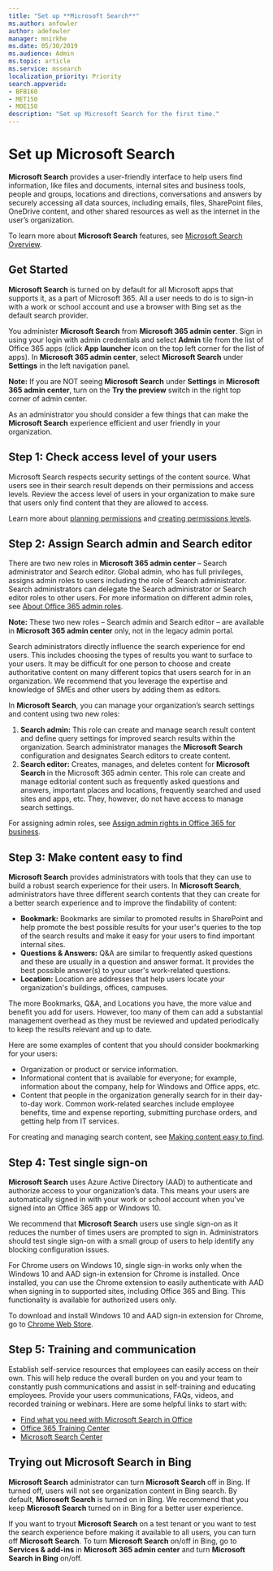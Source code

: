```yaml
---
title: "Set up **Microsoft Search**"
ms.author: anfowler
author: adefowler
manager: mnirkhe
ms.date: 05/30/2019
ms.audience: Admin
ms.topic: article
ms.service: mssearch
localization_priority: Priority
search.appverid:
- BFB160
- MET150
- MOE150
description: "Set up Microsoft Search for the first time."
---
```

# Set up Microsoft Search

**Microsoft Search** provides a user-friendly interface to help users find information, like files and documents, internal sites and business tools, people and groups, locations and directions, conversations and answers by securely accessing all data sources, including emails, files, SharePoint files, OneDrive content, and other shared resources as well as the internet in the user’s organization.

To learn more about **Microsoft Search** features, see [Microsoft Search Overview](overview-microsoft-search.md).

## Get Started

**Microsoft Search** is turned on by default for all Microsoft apps that supports it, as a part of Microsoft 365. All a user needs to do is to sign-in with a work or school account and use a browser with Bing set as the default search provider.

You administer **Microsoft Search** from **Microsoft 365 admin center**. Sign in using your login with admin credentials and select **Admin** tile from the list of Office 365 apps (click **App launcher** icon on the top left corner for the list of apps). In **Microsoft 365 admin center**, select **Microsoft Search** under **Settings** in the left navigation panel. 

**Note:** If you are NOT seeing **Microsoft Search** under **Settings** in **Microsoft 365 admin center**, turn on the **Try the preview** switch in the right top corner of admin center. 

As an administrator you should consider a few things that can make the **Microsoft Search** experience efficient and user friendly in your organization.

## Step 1: Check access level of your users

Microsoft Search respects security settings of the content source. What users see in their search result depends on their permissions and access levels. Review the access level of users in your organization to make sure that users only find content that they are allowed to access.

Learn more about [planning permissions](https://docs.microsoft.com/en-us/sharepoint/plan-your-permissions-strategy) and [creating permissions levels](https://docs.microsoft.com/en-us/sharepoint/how-to-create-and-edit-permission-levels).

## Step 2: Assign Search admin and Search editor

There are two new roles in **Microsoft 365 admin center** – Search administrator and Search editor.  Global admin, who has full privileges, assigns admin roles to users including the role of Search administrator. Search administrators can delegate the Search administrator or Search editor roles to other users. For more information on different admin roles, see [About Office 365 admin roles](https://docs.microsoft.com/office365/admin/add-users/about-admin-roles?view=o365-worldwide).

**Note:** These two new roles – Search admin and Search editor – are available in **Microsoft 365 admin center** only, not in the legacy admin portal. 

Search administrators directly influence the search experience for end users. This includes choosing the types of results you want to surface to your users. It may be difficult for one person to choose and create authoritative content on many different topics that users search for in an organization. We recommend that you leverage the expertise and knowledge of SMEs and other users by adding them as editors. 

In **Microsoft Search**, you can manage your organization’s search settings and content using two new roles:
1. **Search admin:** This role can create and manage search result content and define query settings for improved search results within the organization. Search administrator manages the **Microsoft Search** configuration and designates Search editors to create content.
2. **Search editor:** Creates, manages, and deletes content for **Microsoft Search** in the Microsoft 365 admin center. This role can create and manage editorial content such as frequently asked questions and answers, important places and locations, frequently searched and used sites and apps, etc. They, however, do not have access to manage search settings.

For assigning admin roles, see [Assign admin rights in Office 365 for business](https://docs.microsoft.com/en-us/office365/admin/add-users/assign-admin-roles?view=o365-worldwide).

## Step 3: Make content easy to find 

**Microsoft Search** provides administrators with tools that they can use to build a robust search experience for their users. In **Microsoft Search**, administrators have three different search contents that they can create for a better search experience and to improve the findability of content:
- **Bookmark:**  Bookmarks are similar to promoted results in SharePoint and help promote the best possible results for your user's queries to the top of the search results and make it easy for your users to find important internal sites. 
- **Questions & Answers:** Q&A are similar to frequently asked questions and these are usually in a question and answer format. It provides the best possible answer(s) to your user's work-related questions.
- **Location:** Location are addresses that help users locate your organization's buildings, offices, campuses. 

The more Bookmarks, Q&A, and Locations you have, the more value and benefit you add for users. However, too many of them can add a substantial management overhead as they must be reviewed and updated periodically to keep the results relevant and up to date.

Here are some examples of content that you should consider bookmarking for your users:
- Organization or product or service information.
- Informational content that is available for everyone; for example, information about the company, help for Windows and Office apps, etc. 
- Content that people in the organization generally search for in their day-to-day work. Common work-related searches include employee benefits, time and expense reporting, submitting purchase orders, and getting help from IT services. 

For creating and managing search content, see [Making content easy to find](make-content-easy-to-find.md).

## Step 4: Test single sign-on
**Microsoft Search** uses Azure Active Directory (AAD) to authenticate and authorize access to your organization’s data.  This means your users are automatically signed in with your work or school account when you've signed into an Office 365 app or Windows 10.

We recommend that **Microsoft Search** users use single sign-on as it reduces the number of times users are prompted to sign in. Administrators should test single sign-on with a small group of users to help identify any blocking configuration issues. 

For Chrome users on Windows 10, single sign-in works only when the Windows 10 and AAD sign-in extension for Chrome is installed. Once installed, you can use the Chrome extension to easily authenticate with AAD when signing in to supported sites, including Office 365 and Bing. This functionality is available for authorized users only. 

To download and install Windows 10 and AAD sign-in extension for Chrome, go to [Chrome Web Store](https://go.microsoft.com/fwlink/?linkid=2090961).

## Step 5: Training and communication
Establish self-service resources that employees can easily access on their own. This will help reduce the overall burden on you and your team to constantly push communications and assist in self-training and educating employees. Provide your users communications, FAQs, videos, and recorded training or webinars. Here are some helpful links to start with:
- [Find what you need with Microsoft Search in Office](https://support.office.com/article/find-what-you-need-with-microsoft-search-in-office-2457d4d8-48a8-4ad4-ab89-5a0657aa8446?ui=en-US&rs=en-US&ad=US)
- [Office 365 Training Center](https://support.office.com/office-training-center)
- [Microsoft Search Center](https://support.office.com/en-us/article/-working-title-microsoft-search-center-b8bf5a2c-7515-40a9-9a6a-b8ed382c86bc?ui=en-US&rs=en-US&ad=US)

## Trying out **Microsoft Search** in Bing 
**Microsoft Search** administrator can turn **Microsoft Search** off in Bing. If turned off, users will not see organization content in Bing search. By default, **Microsoft Search** is turned on in Bing. 
We recommend that you keep **Microsoft Search** turned on in Bing for a better user experience. 

If you want to tryout **Microsoft Search** on a test tenant or you want to test the search experience before making it available to all users, you can turn off **Microsoft Search**.
To turn **Microsoft Search** on/off in Bing, go to **Services & add-ins** in **Microsoft 365 admin center** and turn **Microsoft Search in Bing** on/off.
